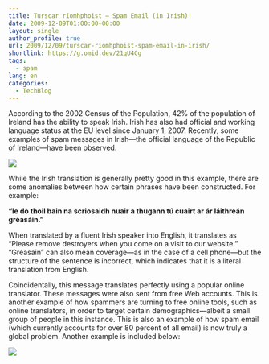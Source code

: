 ```yaml
---
title: Turscar ríomhphoist – Spam Email (in Irish)!
date: 2009-12-09T01:00:00+00:00
layout: single
author_profile: true
url: 2009/12/09/turscar-riomhphoist-spam-email-in-irish/
shortlink: https://g.omid.dev/21qU4Cg
tags:
  - spam
lang: en
categories: 
  - TechBlog
---
```

According to the 2002 Census of the Population, 42% of the population of Ireland has the ability to speak Irish. Irish has also had official and working language status at the EU level since January 1, 2007. Recently, some examples of spam messages in Irish—the official language of the Republic of Ireland—have been observed.

[![](http://3.bp.blogspot.com/_vaUVXcmC3OI/Sx7u-M6SH7I/AAAAAAAAASA/b4DOUSDLKjU/s400/Irishspam1.png)](http://3.bp.blogspot.com/_vaUVXcmC3OI/Sx7u-M6SH7I/AAAAAAAAASA/b4DOUSDLKjU/s1600-h/Irishspam1.png)

While the Irish translation is generally pretty good in this example, there are some anomalies between how certain phrases have been constructed. For example:

**“le do thoil bain na scriosaidh nuair a thugann tú cuairt ar ár láithreán gréasáin.”**

When translated by a fluent Irish speaker into English, it translates as “Please remove destroyers when you come on a visit to our website.” “Greasain” can also mean coverage—as in the case of a cell phone—but the structure of the sentence is incorrect, which indicates that it is a literal translation from English.

Coincidentally, this message translates perfectly using a popular online translator. These messages were also sent from free Web accounts. This is another example of how spammers are turning to free online tools, such as online translators, in order to target certain demographics—albeit a small group of people in this instance. This is also an example of how spam email (which currently accounts for over 80 percent of all email) is now truly a global problem. Another example is included below:

[![](http://3.bp.blogspot.com/_vaUVXcmC3OI/Sx7vAWFBZ8I/AAAAAAAAASI/FJeg-PyXkQQ/s400/Irishspam2.png)](http://3.bp.blogspot.com/_vaUVXcmC3OI/Sx7vAWFBZ8I/AAAAAAAAASI/FJeg-PyXkQQ/s1600-h/Irishspam2.png)
